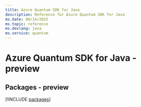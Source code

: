 ```yaml
---
title: Azure Quantum SDK for Java
description: Reference for Azure Quantum SDK for Java
ms.date: 08/14/2025
ms.topic: reference
ms.devlang: java
ms.service: quantum
---
```

# Azure Quantum SDK for Java - preview
## Packages - preview
[!INCLUDE [packages](quantum-index.md)]